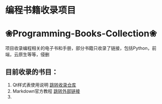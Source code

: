 # 编程书籍收录项目
# ❀Programming-Books-Collection❀
项目收录编程相关的电子书和手册，部分书籍只收录了链接，包括Python，前端，云原生等等，侵删

## 目前收录的书目：
1. Qt样式表使用说明 [跳转收录仓库](https://github.com/CatDayDream/Programming-Books-Sharing/blob/master/Python/Qt%E6%A0%B7%E5%BC%8F%E8%A1%A8%E4%BD%BF%E7%94%A8%E8%AF%B4%E6%98%8E%E4%B9%A6.pdf)
2. Markdown官方教程 [跳转外部链接](https://markdown.com.cn/basic-syntax/)
3. 
